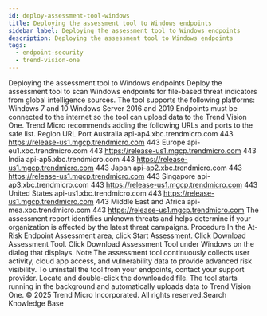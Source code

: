 ```yaml
---
id: deploy-assessment-tool-windows
title: Deploying the assessment tool to Windows endpoints
sidebar_label: Deploying the assessment tool to Windows endpoints
description: Deploying the assessment tool to Windows endpoints
tags:
  - endpoint-security
  - trend-vision-one
---
```


 Deploying the assessment tool to Windows endpoints Deploy the assessment tool to scan Windows endpoints for file-based threat indicators from global intelligence sources. The tool supports the following platforms: Windows 7 and 10 Windows Server 2016 and 2019 Endpoints must be connected to the internet so the tool can upload data to the Trend Vision One. Trend Micro recommends adding the following URLs and ports to the safe list. Region URL Port Australia api-ap4.xbc.trendmicro.com 443 https://release-us1.mgcp.trendmicro.com 443 Europe api-eu1.xbc.trendmicro.com 443 https://release-us1.mgcp.trendmicro.com 443 India api-ap5.xbc.trendmicro.com 443 https://release-us1.mgcp.trendmicro.com 443 Japan api-ap2.xbc.trendmicro.com 443 https://release-us1.mgcp.trendmicro.com 443 Singapore api-ap3.xbc.trendmicro.com 443 https://release-us1.mgcp.trendmicro.com 443 United States api-us1.xbc.trendmicro.com 443 https://release-us1.mgcp.trendmicro.com 443 Middle East and Africa api-mea.xbc.trendmicro.com 443 https://release-us1.mgcp.trendmicro.com The assessment report identifies unknown threats and helps determine if your organization is affected by the latest threat campaigns. Procedure In the At-Risk Endpoint Assessment area, click Start Assessment. Click Download Assessment Tool. Click Download Assessment Tool under Windows on the dialog that displays. Note The assessment tool continuously collects user activity, cloud app access, and vulnerability data to provide advanced risk visibility. To uninstall the tool from your endpoints, contact your support provider. Locate and double-click the downloaded file. The tool starts running in the background and automatically uploads data to Trend Vision One. © 2025 Trend Micro Incorporated. All rights reserved.Search Knowledge Base